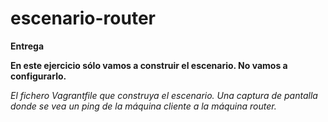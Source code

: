 # escenario-router

**Entrega**

**En este ejercicio sólo vamos a construir el escenario. No vamos a configurarlo.**

*El fichero Vagrantfile que construya el escenario.*
*Una captura de pantalla donde se vea un ping de la máquina cliente a la máquina router.*


